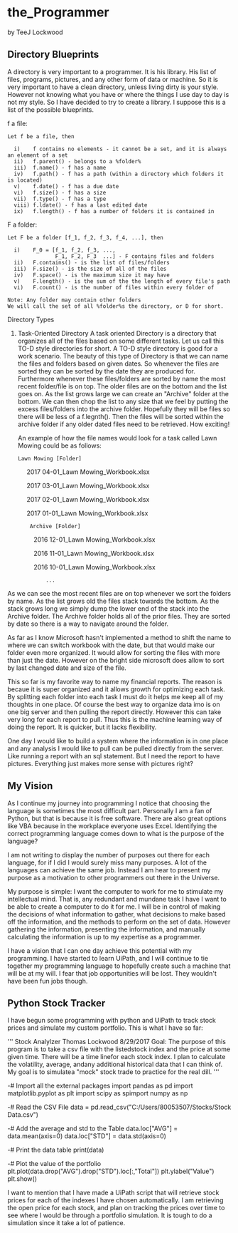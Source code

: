 # the_Programmer
by TeeJ Lockwood

## Directory Blueprints

A directory is very important to a programmer. It is his library. His list of files, programs, pictures, and any other form of data or machine. So it is very important to have a clean directory, unless living dirty is your style. However not knowing what you have or where the things I use day to day is not my style. So I have decided to try to create a library. I suppose this is a list of the possible blueprints.

f a file:
    
    Let f be a file, then
    
      i)    f contains no elements - it cannot be a set, and it is always an element of a set
      ii)   f.parent() - belongs to a %folder%
      iii)  f.name() - f has a name
      iv)   f.path() - f has a path (within a directory which folders it is located)
      v)    f.date() - f has a due date
      vi)   f.size() - f has a size
      vii)  f.type() - f has a type
      viii) f.ldate() - f has a last edited date
      ix)   f.length() - f has a number of folders it is contained in

F a folder:
    
    Let F be a folder [f_1, f_2, f_3, f_4, ...], then
    
      i)    F_0 = [f_1, f_2, f_3, ...,
                   F_1, F_2, F_3  ...] - F contains files and folders
      ii)   F.contains() - is the list of files/folders
      iii)  F.size() - is the size of all of the files
      iv)   F.space() - is the maximum size it may have
      v)    F.length() - is the sum of the the length of every file's path
      vi)   F.count() - is the number of files within every folder of
      
    Note: Any folder may contain other folders
    We will call the set of all %folder%s the directory, or D for short.
 
Directory Types

1. Task-Oriented Directory
    A task oriented Directory is a directory that organizes all of the files based on some different tasks. Let us call this TO-D style directories for short. A TO-D style directory is good for a work scenario. The beauty of this type of Directory is that we can name the files and folders based on given dates. So whenever the files are sorted they can be sorted by the date they are produced for. Furthermore whenever these files/folders are sorted by name the most recent folder/file is on top. The older files are on the bottom and the list goes on. As the list grows large we can create an "Archive" folder at the bottom. We can then chop the list to any size that we feel by putting the excess files/folders into the archive folder. Hopefully they will be files so there will be less of a f.legnth(). Then the files will be sorted within the archive folder if any older dated files need to be retrieved. How exciting!
     
     An example of how the file names would look for a task called Lawn Mowing could be as follows:
     
       Lawn Mowing [Folder]
        
           
            
            2017 04-01_Lawn Mowing_Workbook.xlsx
            
            2017 03-01_Lawn Mowing_Workbook.xlsx
            
            2017 02-01_Lawn Mowing_Workbook.xlsx
            
            2017 01-01_Lawn Mowing_Workbook.xlsx
            
            
           Archive [Folder]
            
                2016 12-01_Lawn Mowing_Workbook.xlsx
                
                2016 11-01_Lawn Mowing_Workbook.xlsx
                
                2016 10-01_Lawn Mowing_Workbook.xlsx
                
                ...
                
                
As we can see the most recent files are on top whenever we sort the folders by name. As the list grows old the files stack towards the bottom. As the stack grows long we simply dump the lower end of the stack into the Archive folder. The Archive folder holds all of the prior files. They are sorted by date so there is a way to navigate around the folder.
    
As far as I know Microsoft hasn't implemented a method to shift the name to where we can switch workbook with the date, but that would make our folder even more organized. It would allow for sorting the files with more than just the date. However on the bright side microsoft does allow to sort by last changed date and size of the file.
    
This so far is my favorite way to name my financial reports. The reason is becaue it is super organized and it allows growth for optimizing each task. By splitting each folder into each task I must do it helps me keep all of my thoughts in one place. Of course the best way to organize data imo is on one big server and then pulling the report directly. However this can take very long for each report to pull. Thus this is the machine learning way of doing the report. It is quicker, but it lacks flexibility.
    
One day I would like to build a system where the information is in one place and any analysis I would like to pull can be pulled directly from the server. Like running a report with an sql statement. But I need the report to have pictures. Everything just makes more sense with pictures right?

## My Vision

As I continue my journey into programming I notice that choosing the language is sometimes the most difficult part. Personally I am a fan of Python, but that is because it is free software. There are also great options like VBA because in the workplace everyone uses Excel. Identifying the correct programming language comes down to what is the purpose of the language? 

I am not writing to display the number of purposes out there for each language, for if I did I would surely miss many purposes. A lot of the languages can achieve the same job. Instead I am hear to present my purpose as a motivation to other programmers out there in the Universe. 

My purpose is simple: I want the computer to work for me to stimulate my intellectual mind. That is, any redundant and mundane task I have I want to be able to create a computer to do it for me. I will be in control of making the decisions of what information to gather, what decisions to make based off the information, and the methods to perform on the set of data. However gathering the information, presenting the information, and manually calculating the information is up to my expertise as a programmer.

I have a vision that I can one day achieve this potential with my programming. I have started to learn UiPath, and I will continue to tie together my programming language to hopefully create such a machine that will be at my will. I fear that job opportunities will be lost. They wouldn't have been fun jobs though.

## Python Stock Tracker

I have begun some programming with python and UiPath to track stock prices and simulate my custom portfolio. This is what I have so far:

'''
Stock Analylzer
Thomas Lockwood
8/29/2017
Goal: The purpose of this program is to take a csv file with the listedstock index and the price at some given time. There will be a time linefor each stock index. I plan to calculate the volatility, average, andany additional historical data that I can think of. My goal is to simulatea "mock" stock trade to practice for the real dill.
'''


-# Import all the external packages
    import pandas as pd
    import matplotlib.pyplot as plt
    import scipy as spimport numpy as np


-# Read the CSV File
    data = pd.read_csv("C:/Users/80053507/Stocks/Stock Data.csv")

-# Add the average and std to the Table
    data.loc["AVG"] = data.mean(axis=0)
    data.loc["STD"] = data.std(axis=0)

-# Print the data table
    print(data)

-# Plot the value of the portfolio
    plt.plot(data.drop("AVG").drop("STD").loc[:,"Total"])
    plt.ylabel("Value")
    plt.show()

I want to mention that I have made a UiPath script that will retrieve stock prices for each of the indexes I have chosen automatically. I am retrieving the open price for each stock, and plan on tracking the prices over time to see where I would be through a portfolio simulation. It is tough to do a simulation since it take a lot of patience.
